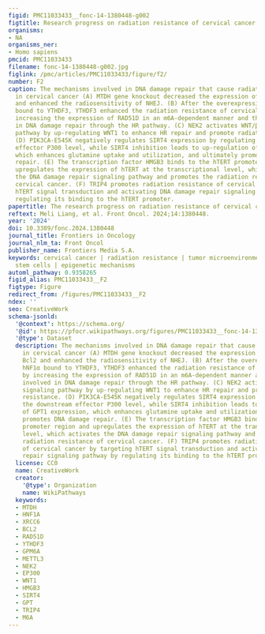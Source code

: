 ```yaml
---
figid: PMC11033433__fonc-14-1380448-g002
figtitle: Research progress on radiation resistance of cervical cancer
organisms:
- NA
organisms_ner:
- Homo sapiens
pmcid: PMC11033433
filename: fonc-14-1380448-g002.jpg
figlink: /pmc/articles/PMC11033433/figure/f2/
number: F2
caption: The mechanisms involved in DNA damage repair that cause radiation tolerance
  in cervical cancer (A) MTDH gene knockout decreased the expression of Ku70 and Bcl2
  and enhanced the radiosensitivity of NHEJ. (B) After the overexpression of hNF1α
  bound to YTHDF3, YTHDF3 enhanced the radiation resistance of cervical cancer by
  increasing the expression of RAD51D in an m6A-dependent manner and thereby involved
  in DNA damage repair through the HR pathway. (C) NEK2 activates WNT/β-catenin signaling
  pathway by up-regulating WNT1 to enhance HR repair and promote radiation resistance.
  (D) PIK3CA-E545K negatively regulates SIRT4 expression by regulating the downstream
  effector P300 level, while SIRT4 inhibition leads to up-regulation of GPT1 expression,
  which enhances glutamine uptake and utilization, and ultimately promotes DNA damage
  repair. (E) The transcription factor HMGB3 binds to the hTERT promoter region and
  upregulates the expression of hTERT at the transcriptional level, which activates
  the DNA damage repair signaling pathway and promotes the radiation resistance of
  cervical cancer. (F) TRIP4 promotes radiation resistance of cervical cancer by targeting
  hTERT signal transduction and activating DNA damage repair signaling pathway by
  regulating its binding to the hTERT promoter.
papertitle: The research progress on radiation resistance of cervical cancer.
reftext: Meli Liang, et al. Front Oncol. 2024;14:1380448.
year: '2024'
doi: 10.3389/fonc.2024.1380448
journal_title: Frontiers in Oncology
journal_nlm_ta: Front Oncol
publisher_name: Frontiers Media S.A.
keywords: cervical cancer | radiation resistance | tumor microenvironment | cancer
  stem cells | epigenetic mechanisms
automl_pathway: 0.9358265
figid_alias: PMC11033433__F2
figtype: Figure
redirect_from: /figures/PMC11033433__F2
ndex: ''
seo: CreativeWork
schema-jsonld:
  '@context': https://schema.org/
  '@id': https://pfocr.wikipathways.org/figures/PMC11033433__fonc-14-1380448-g002.html
  '@type': Dataset
  description: The mechanisms involved in DNA damage repair that cause radiation tolerance
    in cervical cancer (A) MTDH gene knockout decreased the expression of Ku70 and
    Bcl2 and enhanced the radiosensitivity of NHEJ. (B) After the overexpression of
    hNF1α bound to YTHDF3, YTHDF3 enhanced the radiation resistance of cervical cancer
    by increasing the expression of RAD51D in an m6A-dependent manner and thereby
    involved in DNA damage repair through the HR pathway. (C) NEK2 activates WNT/β-catenin
    signaling pathway by up-regulating WNT1 to enhance HR repair and promote radiation
    resistance. (D) PIK3CA-E545K negatively regulates SIRT4 expression by regulating
    the downstream effector P300 level, while SIRT4 inhibition leads to up-regulation
    of GPT1 expression, which enhances glutamine uptake and utilization, and ultimately
    promotes DNA damage repair. (E) The transcription factor HMGB3 binds to the hTERT
    promoter region and upregulates the expression of hTERT at the transcriptional
    level, which activates the DNA damage repair signaling pathway and promotes the
    radiation resistance of cervical cancer. (F) TRIP4 promotes radiation resistance
    of cervical cancer by targeting hTERT signal transduction and activating DNA damage
    repair signaling pathway by regulating its binding to the hTERT promoter.
  license: CC0
  name: CreativeWork
  creator:
    '@type': Organization
    name: WikiPathways
  keywords:
  - MTDH
  - HNF1A
  - XRCC6
  - BCL2
  - RAD51D
  - YTHDF3
  - GPM6A
  - METTL3
  - NEK2
  - EP300
  - WNT1
  - HMGB3
  - SIRT4
  - GPT
  - TRIP4
  - M6A
---
```

